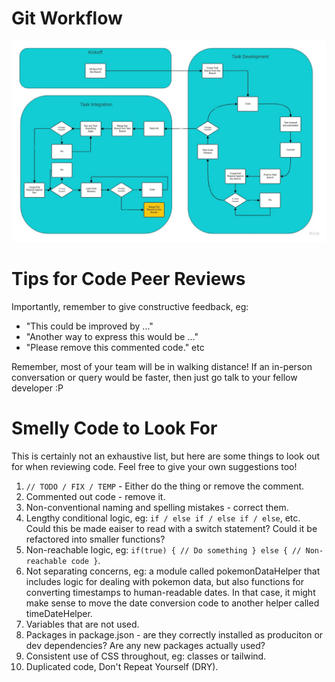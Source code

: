 # Git Workflow

![Git Workflow](./git-flow.jpg)

# Tips for Code Peer Reviews

Importantly, remember to give constructive feedback, eg: 

* "This could be improved by ..."
* "Another way to express this would be ..."
* "Please remove this commented code."
etc

Remember, most of your team will be in walking distance!  If an in-person conversation or query would be faster, then just go talk to your fellow developer :P

# Smelly Code to Look For

This is certainly not an exhaustive list, but here are some things to look out for when reviewing code.  Feel free to give your own suggestions too!

1. `// TODO / FIX / TEMP` - Either do the thing or remove the comment.
2. Commented out code - remove it.
3. Non-conventional naming and spelling mistakes - correct them.
4. Lengthy conditional logic, eg: `if / else if / else if / else`, etc.  Could this be made eaiser to read with a switch statement?  Could it be refactored into smaller functions?
5. Non-reachable logic, eg: `if(true) { // Do something } else { // Non-reachable code }`.
6. Not separating concerns, eg: a module called pokemonDataHelper that includes logic for dealing with pokemon data, but also functions for converting timestamps to human-readable dates.  In that case, it might make sense to move the date conversion code to another helper called timeDateHelper.
7. Variables that are not used.
8. Packages in package.json - are they correctly installed as produciton or dev dependencies?  Are any new packages actually used?
9. Consistent use of CSS throughout, eg: classes or tailwind.
10. Duplicated code, Don't Repeat Yourself (DRY).


